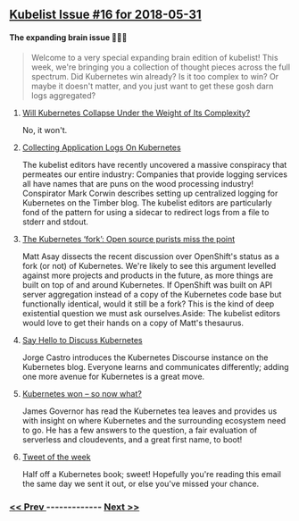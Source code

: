 ## [Kubelist Issue #16 for 2018-05-31](https://kubelist.com/issue/16)

#### The expanding brain issue 🥜🧠💥

> Welcome to a very special expanding brain edition of kubelist! This week, we&#39;re bringing you a collection of thought pieces across the full spectrum. Did Kubernetes win already? Is it too complex to win? Or maybe it doesn&#39;t matter, and you just want to get these gosh darn logs aggregated? 

1. [Will Kubernetes Collapse Under the Weight of Its Complexity?](https://www.influxdata.com/blog/will-kubernetes-collapse-under-the-weight-of-its-complexity/)

    No, it won't.
1. [Collecting Application Logs On Kubernetes](https://timber.io/blog/collecting-application-logs-on-kubernetes/)

    The kubelist editors have recently uncovered a massive conspiracy that permeates our entire industry: Companies that provide logging services all have names that are puns on the wood processing industry!
Conspirator Mark Corwin describes setting up centralized logging for Kubernetes on the Timber blog. The kubelist editors are particularly fond of the pattern for using a sidecar to redirect logs from a file to stderr and stdout.
1. [The Kubernetes ‘fork’: Open source purists miss the point](https://www.infoworld.com/article/3276009/open-source-tools/the-kubernetes-fork-open-source-purists-miss-the-point.html)

    Matt Asay dissects the recent discussion over OpenShift's status as a fork (or not) of Kubernetes. We're likely to see this argument levelled against more projects and products in the future, as more things are built on top of and around Kubernetes. If OpenShift was built on API server aggregation instead of a copy of the Kubernetes code base but functionally identical, would it still be a fork? This is the kind of deep existential question we must ask ourselves.Aside: The kubelist editors would love to get their hands on a copy of Matt's thesaurus.
1. [Say Hello to Discuss Kubernetes](https://kubernetes.io/blog/2018/05/30/say-hello-to-discuss-kubernetes/)

    Jorge Castro introduces the Kubernetes Discourse instance on the Kubernetes blog. Everyone learns and communicates differently; adding one more avenue for Kubernetes is a great move. 
1. [Kubernetes won – so now what?](http://redmonk.com/jgovernor/2018/05/25/kubernetes-won-so-now-what/)

    James Governor has read the Kubernetes tea leaves and provides us with insight on where Kubernetes and the surrounding ecosystem need to go. He has a few answers to the question, a fair evaluation of serverless and cloudevents, and a great first name, to boot! 
1. [Tweet of the week](https://twitter.com/markoluksa/status/1002048565773062145)

    Half off a Kubernetes book; sweet! Hopefully you're reading this email the same day we sent it out, or else you've missed your chance.

### [ << Prev ](kubelist-15.md) ------------- [ Next >> ](kubelist-17.md)